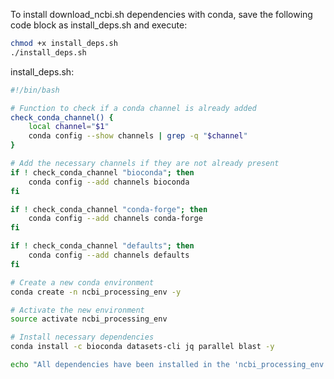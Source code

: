 To install download_ncbi.sh dependencies with conda, save the following code block as install_deps.sh and execute: 

```bash
chmod +x install_deps.sh
./install_deps.sh
```

install_deps.sh:

```bash
#!/bin/bash

# Function to check if a conda channel is already added
check_conda_channel() {
    local channel="$1"
    conda config --show channels | grep -q "$channel"
}

# Add the necessary channels if they are not already present
if ! check_conda_channel "bioconda"; then
    conda config --add channels bioconda
fi

if ! check_conda_channel "conda-forge"; then
    conda config --add channels conda-forge
fi

if ! check_conda_channel "defaults"; then
    conda config --add channels defaults
fi

# Create a new conda environment
conda create -n ncbi_processing_env -y

# Activate the new environment
source activate ncbi_processing_env

# Install necessary dependencies
conda install -c bioconda datasets-cli jq parallel blast -y

echo "All dependencies have been installed in the 'ncbi_processing_env' environment."

```

